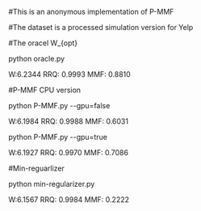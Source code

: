 #This is an anonymous implementation of P-MMF

#The dataset is a processed simulation version for Yelp

#The oracel W_{opt}

python oracle.py

W:6.2344 RRQ: 0.9993 MMF: 0.8810

#P-MMF CPU version

python P-MMF.py --gpu=false

W:6.1984 RRQ: 0.9988 MMF: 0.6031

python P-MMF.py --gpu=true

W:6.1927 RRQ: 0.9970 MMF: 0.7086

#Min-reguarlizer

python min-regularizer.py

W:6.1567 RRQ: 0.9984 MMF: 0.2222
